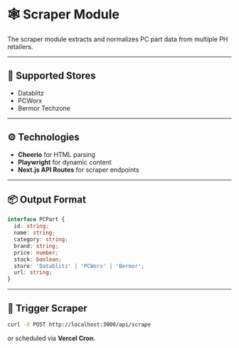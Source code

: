 # 🕸️ Scraper Module

The scraper module extracts and normalizes PC part data from multiple PH retailers.

---

## 🏬 Supported Stores
- Datablitz
- PCWorx
- Bermor Techzone

---

## ⚙️ Technologies
- **Cheerio** for HTML parsing
- **Playwright** for dynamic content
- **Next.js API Routes** for scraper endpoints

---

## 📦 Output Format
```ts
interface PCPart {
  id: string;
  name: string;
  category: string;
  brand: string;
  price: number;
  stock: boolean;
  store: 'Datablitz' | 'PCWorx' | 'Bermor';
  url: string;
}
```

---

## 🔄 Trigger Scraper
```bash
curl -X POST http://localhost:3000/api/scrape
```
or scheduled via **Vercel Cron**.
